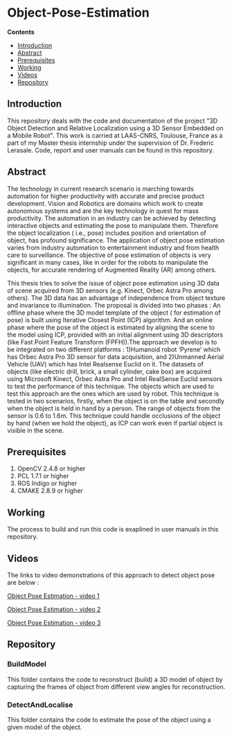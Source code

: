 # Object-Pose-Estimation

**Contents**

* [Introduction](#introduction)
* [Abstract](#abstract)
* [Prerequisites](#prerequisites)
* [Working](#working)
* [Videos](#videos)
* [Repository](#repository)

## Introduction

This repository deals with the code and documentation of the project "3D Object Detection and Relative Localization using a 3D Sensor Embedded on a Mobile Robot".
This work is carried at LAAS-CNRS, Toulouse, France as a part of my Master thesis internship under the supervision of Dr. Frederic Lerasale. 
Code, report and user manuals can be found in this repository.

## Abstract

The technology in current research scenario is marching towards automation for higher productivity with accurate and precise product development. Vision and Robotics are domains which work to create autonomous systems and are the key technology in quest for mass productivity. The automation in an industry can be achieved by detecting interactive objects and estimating the pose to manipulate them. Therefore the object localization ( i.e., pose) includes position and orientation of object, has profound significance. The application of object pose estimation varies from industry automation to entertainment industry and from health care to surveillance. The objective of pose estimation of objects is very significant in many cases, like in order for the robots to manipulate the objects, for accurate rendering of Augmented Reality (AR) among others.

This thesis tries to solve the issue of object pose estimation using 3D data of scene acquired from 3D sensors (e.g. Kinect, Orbec Astra Pro among others). The 3D data has an advantage of independence from object texture and invariance to illumination. The proposal is divided into two phases : An offline phase where the 3D model template of the object ( for estimation of pose) is built using Iterative Closest Point (ICP) algorithm. And an online phase where the pose of the object is estimated by aligning the scene to the model using ICP, provided with an initial alignment using 3D descriptors (like Fast Point Feature Transform (FPFH)).The approach we develop is to be integrated on two different platforms : 1)Humanoid robot ‘Pyrene’ which has Orbec Astra Pro 3D sensor for data acquisition, and 2)Unmanned Aerial Vehicle (UAV) which has Intel Realsense Euclid on it. The datasets of objects (like electric drill, brick, a small cylinder, cake box) are acquired using Microsoft Kinect, Orbec Astra Pro and Intel RealSense Euclid sensors to test the performance of this technique. The objects which are used to test this approach are the ones which are used by robot. This technique is tested in two scenarios, firstly, when the object is on the table and secondly when the object is held in hand by a person. The range of objects from the sensor is 0.6 to 1.6m. This technique could handle occlusions of the object by hand (when we hold the object), as ICP can work even if partial object is visible in the scene.

## Prerequisites

1. OpenCV 2.4.8 or higher
2. PCL 1.7.1 or higher
3. ROS Indigo or higher
4. CMAKE 2.8.9 or higher

## Working

The process to build and run this code is exaplined in user manuals in this repository.

## Videos

The links to video demonstrations of this approach to detect object pose are below : 

[Object Pose Estimation - video 1](https://www.youtube.com/watch?v=8NoalZesWR0&feature=youtu.be)

[Object Pose Estimation - video 2](https://www.youtube.com/watch?v=cyvhGSBhMF0&feature=youtu.be)

[Object Pose Estimation - video 3](https://www.youtube.com/watch?v=DN2KgeTQbuE&feature=youtu.be)


## Repository

### BuildModel

This folder contains the code to reconstruct (build) a 3D model of object by capturing the frames of object from different view angles for reconstruction.

### DetectAndLocalise

This folder contains the code to estimate the pose of the object using a given model of the object.
